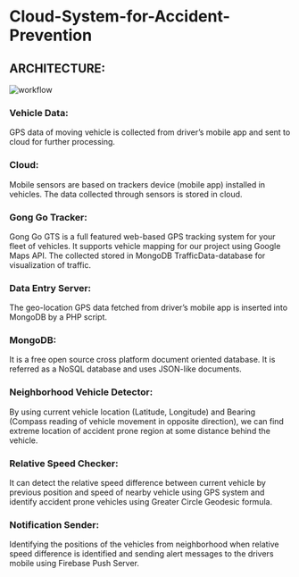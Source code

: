 # Cloud-System-for-Accident-Prevention

## ARCHITECTURE:  
![workflow](GonGo/workflow.png)

### Vehicle Data: 
GPS data of moving vehicle is collected from driver’s mobile app and sent to cloud for further processing.

### Cloud: 
Mobile sensors are based on trackers device (mobile app) installed in vehicles. The data collected through sensors is stored in cloud. 

### Gong Go Tracker: 
Gong Go GTS is a full featured web-based GPS tracking system for your fleet of vehicles. It supports vehicle mapping for our project using Google Maps API. The collected stored in MongoDB TrafficData-database for visualization of traffic.

### Data Entry Server:
The geo-location GPS data fetched from driver’s mobile app is inserted into MongoDB by a PHP script.

### MongoDB: 
It is a free open source cross platform document oriented database. It is referred as a NoSQL database and uses JSON-like documents.

### Neighborhood Vehicle Detector: 
By using current vehicle location (Latitude, Longitude) and Bearing (Compass reading of vehicle movement in opposite direction), we can find extreme location of accident prone region at some distance behind the vehicle.

### Relative Speed Checker:
It can detect the relative speed difference between current vehicle by previous position and speed of nearby vehicle using GPS system and identify accident prone vehicles using Greater Circle Geodesic formula.

### Notification Sender: 
Identifying the positions of the vehicles from neighborhood when relative speed difference is identified and sending alert messages to the drivers mobile using Firebase Push Server.
